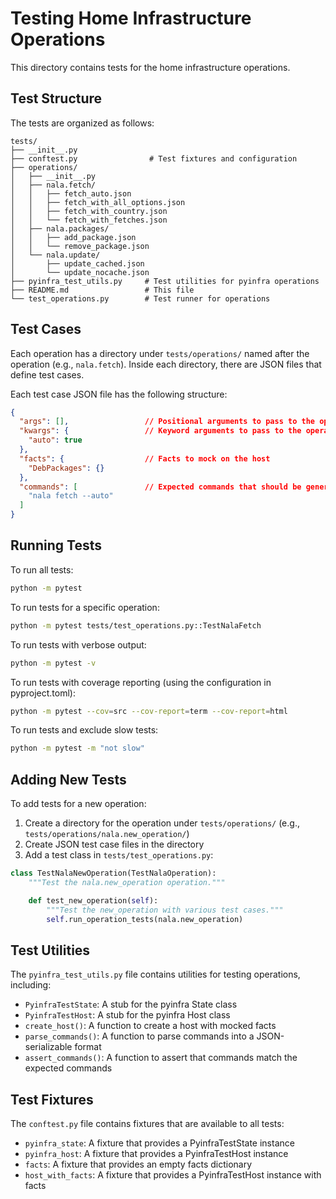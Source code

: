 # Testing Home Infrastructure Operations

This directory contains tests for the home infrastructure operations.

## Test Structure

The tests are organized as follows:

```
tests/
├── __init__.py
├── conftest.py                # Test fixtures and configuration
├── operations/
│   ├── __init__.py
│   ├── nala.fetch/
│   │   ├── fetch_auto.json
│   │   ├── fetch_with_all_options.json
│   │   ├── fetch_with_country.json
│   │   └── fetch_with_fetches.json
│   ├── nala.packages/
│   │   ├── add_package.json
│   │   └── remove_package.json
│   └── nala.update/
│       ├── update_cached.json
│       └── update_nocache.json
├── pyinfra_test_utils.py     # Test utilities for pyinfra operations
├── README.md                 # This file
└── test_operations.py        # Test runner for operations
```

## Test Cases

Each operation has a directory under `tests/operations/` named after the operation (e.g., `nala.fetch`). Inside each directory, there are JSON files that define test cases.

Each test case JSON file has the following structure:

```json
{
  "args": [],                 // Positional arguments to pass to the operation
  "kwargs": {                 // Keyword arguments to pass to the operation
    "auto": true
  },
  "facts": {                  // Facts to mock on the host
    "DebPackages": {}
  },
  "commands": [               // Expected commands that should be generated
    "nala fetch --auto"
  ]
}
```

## Running Tests

To run all tests:

```bash
python -m pytest
```

To run tests for a specific operation:

```bash
python -m pytest tests/test_operations.py::TestNalaFetch
```

To run tests with verbose output:

```bash
python -m pytest -v
```

To run tests with coverage reporting (using the configuration in pyproject.toml):

```bash
python -m pytest --cov=src --cov-report=term --cov-report=html
```

To run tests and exclude slow tests:

```bash
python -m pytest -m "not slow"
```

## Adding New Tests

To add tests for a new operation:

1. Create a directory for the operation under `tests/operations/` (e.g., `tests/operations/nala.new_operation/`)
2. Create JSON test case files in the directory
3. Add a test class in `tests/test_operations.py`:

```python
class TestNalaNewOperation(TestNalaOperation):
    """Test the nala.new_operation operation."""

    def test_new_operation(self):
        """Test the new_operation with various test cases."""
        self.run_operation_tests(nala.new_operation)
```

## Test Utilities

The `pyinfra_test_utils.py` file contains utilities for testing operations, including:

- `PyinfraTestState`: A stub for the pyinfra State class
- `PyinfraTestHost`: A stub for the pyinfra Host class
- `create_host()`: A function to create a host with mocked facts
- `parse_commands()`: A function to parse commands into a JSON-serializable format
- `assert_commands()`: A function to assert that commands match the expected commands

## Test Fixtures

The `conftest.py` file contains fixtures that are available to all tests:

- `pyinfra_state`: A fixture that provides a PyinfraTestState instance
- `pyinfra_host`: A fixture that provides a PyinfraTestHost instance
- `facts`: A fixture that provides an empty facts dictionary
- `host_with_facts`: A fixture that provides a PyinfraTestHost instance with facts
